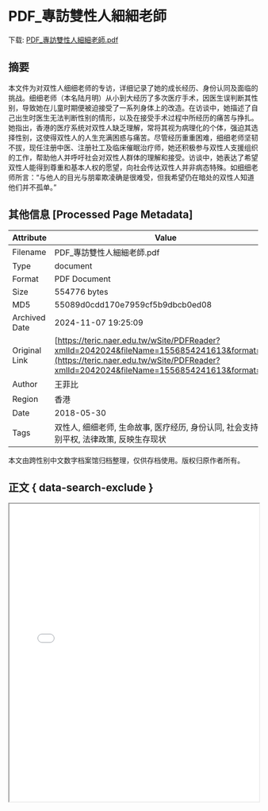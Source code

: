 # PDF_專訪雙性人細細老師

<!-- tcd_download_link -->
下载: <a href="../PDF_專訪雙性人細細老師.pdf" download>PDF_專訪雙性人細細老師.pdf</a>
<!-- tcd_download_link_end -->

## 摘要

<!-- tcd_abstract -->
本文件为对双性人细细老师的专访，详细记录了她的成长经历、身份认同及面临的挑战。细细老师（本名陆月明）从小到大经历了多次医疗手术，因医生误判断其性别，导致她在儿童时期便被迫接受了一系列身体上的改造。在访谈中，她描述了自己出生时医生无法判断性别的情形，以及在接受手术过程中所经历的痛苦与挣扎。她指出，香港的医疗系统对双性人缺乏理解，常将其视为病理化的个体，强迫其选择性别，这使得双性人的人生充满困惑与痛苦。尽管经历重重困难，细细老师坚韧不拔，现任注册中医、注册社工及临床催眠治疗师，她还积极参与双性人支援组织的工作，帮助他人并呼吁社会对双性人群体的理解和接受。访谈中，她表达了希望双性人能得到尊重和基本人权的愿望，向社会传达双性人并非病态特殊。如细细老师所言：“与他人的目光与朋辈欺凌确是很难受，但我希望仍在暗处的双性人知道他们并不孤单。”

<!-- tcd_abstract_end -->

## 其他信息 [Processed Page Metadata]

| Attribute       | Value                                  |
|-----------------|----------------------------------------|
| Filename        | PDF_專訪雙性人細細老師.pdf                             |
| Type            | document                                 |
| Format          | PDF Document                               |
| Size            | 554776 bytes                           |
| MD5             | 55089d0cdd170e7959cf5b9dbcb0ed08                                  |
| Archived Date   | 2024-11-07 19:25:09                             |
| Original Link   | [https://teric.naer.edu.tw/wSite/PDFReader?xmlId=2042024&fileName=1556854241613&format=pdf](https://teric.naer.edu.tw/wSite/PDFReader?xmlId=2042024&fileName=1556854241613&format=pdf)                         |
| Author          | 王菲比                               |
| Region          | 香港                               |
| Date            | 2018-05-30                                 |
| Tags            | 双性人, 细细老师, 生命故事, 医疗经历, 身份认同, 社会支持, 性别平权, 法律政策, 反映生存现状                                 |

本文由跨性别中文数字档案馆归档整理，仅供存档使用。版权归原作者所有。


## 正文 { data-search-exclude }

<!-- tcd_main_text -->
<iframe src="../PDF_專訪雙性人細細老師.pdf" width="100%" height="600px">
    <p>无法显示PDF，请下载查看。</p>
</iframe>
<!-- tcd_main_text_end -->

